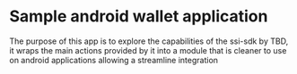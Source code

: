 # Sample android wallet application

The purpose of this app is to explore the capabilities of the ssi-sdk by TBD, it wraps the main actions provided by it into a module that is cleaner to use on android applications allowing a streamline integration
